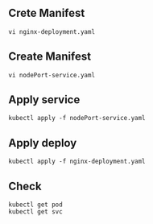 ## Crete Manifest
```
vi nginx-deployment.yaml
```

## Create Manifest
```
vi nodePort-service.yaml
```

## Apply service
```
kubectl apply -f nodePort-service.yaml 
```

## Apply deploy
```
kubectl apply -f nginx-deployment.yaml 
```

## Check
```
kubectl get pod
kubectl get svc
```
